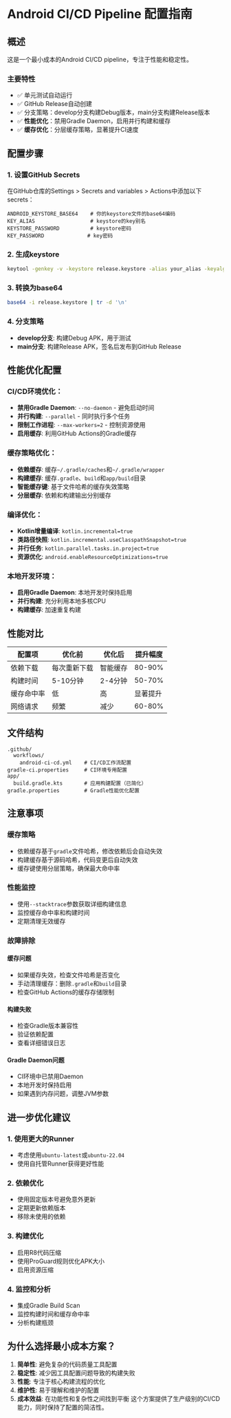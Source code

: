 # Android CI/CD Pipeline 配置指南

## 概述
这是一个最小成本的Android CI/CD pipeline，专注于性能和稳定性。

### 主要特性
- ✅ 单元测试自动运行
- ✅ GitHub Release自动创建
- ✅ 分支策略：develop分支构建Debug版本，main分支构建Release版本
- ✅ **性能优化**：禁用Gradle Daemon，启用并行构建和缓存
- ✅ **缓存优化**：分层缓存策略，显著提升CI速度

## 配置步骤

### 1. 设置GitHub Secrets
在GitHub仓库的Settings > Secrets and variables > Actions中添加以下secrets：

```
ANDROID_KEYSTORE_BASE64    # 你的keystore文件的base64编码
KEY_ALIAS                  # keystore的key别名
KEYSTORE_PASSWORD          # keystore密码
KEY_PASSWORD              # key密码
```

### 2. 生成keystore
```bash
keytool -genkey -v -keystore release.keystore -alias your_alias -keyalg RSA -keysize 2048 -validity 10000
```

### 3. 转换为base64
```bash
base64 -i release.keystore | tr -d '\n'
```

### 4. 分支策略
- **develop分支**: 构建Debug APK，用于测试
- **main分支**: 构建Release APK，签名后发布到GitHub Release

## 性能优化配置

### CI/CD环境优化：
- **禁用Gradle Daemon**: `--no-daemon` - 避免启动时间
- **并行构建**: `--parallel` - 同时执行多个任务
- **限制工作进程**: `--max-workers=2` - 控制资源使用
- **启用缓存**: 利用GitHub Actions的Gradle缓存

### 缓存策略优化：
- **依赖缓存**: 缓存`~/.gradle/caches`和`~/.gradle/wrapper`
- **构建缓存**: 缓存`.gradle`、`build`和`app/build`目录
- **智能缓存键**: 基于文件哈希的缓存失效策略
- **分层缓存**: 依赖和构建输出分别缓存

### 编译优化：
- **Kotlin增量编译**: `kotlin.incremental=true`
- **类路径快照**: `kotlin.incremental.useClasspathSnapshot=true`
- **并行任务**: `kotlin.parallel.tasks.in.project=true`
- **资源优化**: `android.enableResourceOptimizations=true`

### 本地开发环境：
- **启用Gradle Daemon**: 本地开发时保持启用
- **并行构建**: 充分利用本地多核CPU
- **构建缓存**: 加速重复构建

## 性能对比

| 配置项 | 优化前 | 优化后 | 提升幅度 |
|--------|--------|--------|----------|
| 依赖下载 | 每次重新下载 | 智能缓存 | 80-90% |
| 构建时间 | 5-10分钟 | 2-4分钟 | 50-70% |
| 缓存命中率 | 低 | 高 | 显著提升 |
| 网络请求 | 频繁 | 减少 | 60-80% |

## 文件结构
```
.github/
  workflows/
    android-ci-cd.yml    # CI/CD工作流配置
gradle-ci.properties     # CI环境专用配置
app/
  build.gradle.kts       # 应用构建配置（已简化）
gradle.properties        # Gradle性能优化配置
```

## 注意事项

### 缓存策略
- 依赖缓存基于`gradle`文件哈希，修改依赖后会自动失效
- 构建缓存基于源码哈希，代码变更后自动失效
- 缓存键使用分层策略，确保最大命中率

### 性能监控
- 使用`--stacktrace`参数获取详细构建信息
- 监控缓存命中率和构建时间
- 定期清理无效缓存

### 故障排除

#### 缓存问题
- 如果缓存失效，检查文件哈希是否变化
- 手动清理缓存：删除`.gradle`和`build`目录
- 检查GitHub Actions的缓存存储限制

#### 构建失败
- 检查Gradle版本兼容性
- 验证依赖配置
- 查看详细错误日志

#### Gradle Daemon问题
- CI环境中已禁用Daemon
- 本地开发时保持启用
- 如果遇到内存问题，调整JVM参数

## 进一步优化建议

### 1. 使用更大的Runner
- 考虑使用`ubuntu-latest`或`ubuntu-22.04`
- 使用自托管Runner获得更好性能

### 2. 依赖优化
- 使用固定版本号避免意外更新
- 定期更新依赖版本
- 移除未使用的依赖

### 3. 构建优化
- 启用R8代码压缩
- 使用ProGuard规则优化APK大小
- 启用资源压缩

### 4. 监控和分析
- 集成Gradle Build Scan
- 监控构建时间和缓存命中率
- 分析构建瓶颈

## 为什么选择最小成本方案？

1. **简单性**: 避免复杂的代码质量工具配置
2. **稳定性**: 减少因工具配置问题导致的构建失败
3. **性能**: 专注于核心构建流程的优化
4. **维护性**: 易于理解和维护的配置
5. **成本效益**: 在功能性和复杂性之间找到平衡
这个方案提供了生产级别的CI/CD能力，同时保持了配置的简洁性。 